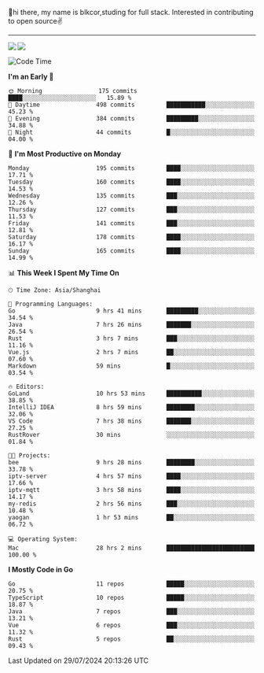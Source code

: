 👋hi there, my name is blkcor,studing for full stack.
Interested in contributing to open source✌️

<hr/>

![](https://github-readme-stats.vercel.app/api?username=blkcor)
<a href="https://github.com/blkcor/github-readme-stats">
    <img align="left" src="https://github-readme-stats.vercel.app/api/top-langs/?username=blkcor&hide=jupyter%20notebook,shaderlab,tex,c%23&langs_count=9" />
</a>


<!--START_SECTION:waka-->
![Code Time](http://img.shields.io/badge/Code%20Time-1%2C205%20hrs%2032%20mins-blue)

**I'm an Early 🐤** 

```text
🌞 Morning                175 commits         ████░░░░░░░░░░░░░░░░░░░░░   15.89 % 
🌆 Daytime                498 commits         ███████████░░░░░░░░░░░░░░   45.23 % 
🌃 Evening                384 commits         █████████░░░░░░░░░░░░░░░░   34.88 % 
🌙 Night                  44 commits          █░░░░░░░░░░░░░░░░░░░░░░░░   04.00 % 
```
📅 **I'm Most Productive on Monday** 

```text
Monday                   195 commits         ████░░░░░░░░░░░░░░░░░░░░░   17.71 % 
Tuesday                  160 commits         ████░░░░░░░░░░░░░░░░░░░░░   14.53 % 
Wednesday                135 commits         ███░░░░░░░░░░░░░░░░░░░░░░   12.26 % 
Thursday                 127 commits         ███░░░░░░░░░░░░░░░░░░░░░░   11.53 % 
Friday                   141 commits         ███░░░░░░░░░░░░░░░░░░░░░░   12.81 % 
Saturday                 178 commits         ████░░░░░░░░░░░░░░░░░░░░░   16.17 % 
Sunday                   165 commits         ████░░░░░░░░░░░░░░░░░░░░░   14.99 % 
```


📊 **This Week I Spent My Time On** 

```text
🕑︎ Time Zone: Asia/Shanghai

💬 Programming Languages: 
Go                       9 hrs 41 mins       █████████░░░░░░░░░░░░░░░░   34.54 % 
Java                     7 hrs 26 mins       ███████░░░░░░░░░░░░░░░░░░   26.54 % 
Rust                     3 hrs 7 mins        ███░░░░░░░░░░░░░░░░░░░░░░   11.16 % 
Vue.js                   2 hrs 7 mins        ██░░░░░░░░░░░░░░░░░░░░░░░   07.60 % 
Markdown                 59 mins             █░░░░░░░░░░░░░░░░░░░░░░░░   03.54 % 

🔥 Editors: 
GoLand                   10 hrs 53 mins      ██████████░░░░░░░░░░░░░░░   38.85 % 
IntelliJ IDEA            8 hrs 59 mins       ████████░░░░░░░░░░░░░░░░░   32.06 % 
VS Code                  7 hrs 38 mins       ███████░░░░░░░░░░░░░░░░░░   27.25 % 
RustRover                30 mins             ░░░░░░░░░░░░░░░░░░░░░░░░░   01.84 % 

🐱‍💻 Projects: 
bee                      9 hrs 28 mins       ████████░░░░░░░░░░░░░░░░░   33.78 % 
iptv-server              4 hrs 57 mins       ████░░░░░░░░░░░░░░░░░░░░░   17.66 % 
iptv-mqtt                3 hrs 58 mins       ████░░░░░░░░░░░░░░░░░░░░░   14.17 % 
my-redis                 2 hrs 56 mins       ███░░░░░░░░░░░░░░░░░░░░░░   10.48 % 
yaogan                   1 hr 53 mins        ██░░░░░░░░░░░░░░░░░░░░░░░   06.72 % 

💻 Operating System: 
Mac                      28 hrs 2 mins       █████████████████████████   100.00 % 
```

**I Mostly Code in Go** 

```text
Go                       11 repos            █████░░░░░░░░░░░░░░░░░░░░   20.75 % 
TypeScript               10 repos            █████░░░░░░░░░░░░░░░░░░░░   18.87 % 
Java                     7 repos             ███░░░░░░░░░░░░░░░░░░░░░░   13.21 % 
Vue                      6 repos             ███░░░░░░░░░░░░░░░░░░░░░░   11.32 % 
Rust                     5 repos             ██░░░░░░░░░░░░░░░░░░░░░░░   09.43 % 
```




 Last Updated on 29/07/2024 20:13:26 UTC
<!--END_SECTION:waka-->


